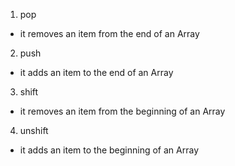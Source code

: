 1. pop
- it removes an item from the end of an Array

2. push
- it adds an item to the end of an Array

3. shift
- it removes an item from the beginning of an Array

4. unshift
- it adds an item to the beginning of an Array
